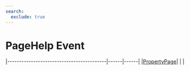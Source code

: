```yaml
---
search:
  exclude: true
---
```


<h1 class="heading"><span class="name">PageHelp Event</span></h1>

|------------------------------------------|------|------|
|[PropertyPage](../objects/propertypage.md)|&nbsp;|&nbsp;|
